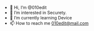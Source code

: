 - 👋 Hi, I’m @010edit
- 👀 I’m interested in Securety.
- 🌱 I’m currently learning Device
- 📫 How to reach me 010edit@mail.com

<!---
010edit/010edit is a ✨ special ✨ repository because its `README.md` (this file) appears on your GitHub profile.
You can click the Preview link to take a look at your changes.
--->
